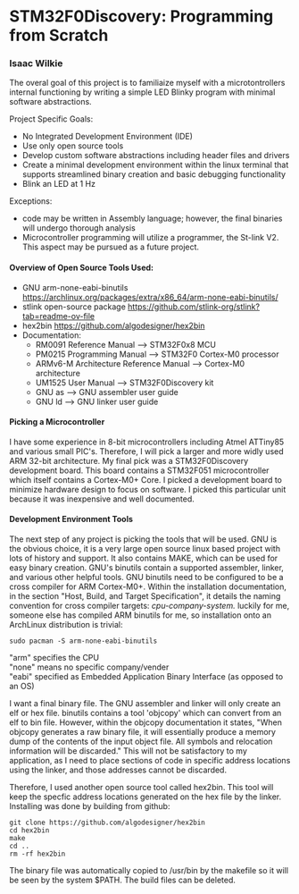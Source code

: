# STM32F0Discovery: Programming from Scratch
### Isaac Wilkie

The overal goal of this project is to familiaize myself with a microtontrollers internal functioning by writing a simple LED Blinky program with minimal software abstractions.

Project Specific Goals: 
- No Integrated Development Environment (IDE)
- Use only open source tools
- Develop custom software abstractions including header files and drivers
- Create a minimal development environment within the linux terminal that supports streamlined binary creation and basic debugging functionality
- Blink an LED at 1 Hz
  
Exceptions: 
- code may be written in Assembly language; however, the final binaries will undergo thorough analysis
- Microcontroller programming will utilize a programmer, the St-link V2. This aspect may be pursued as a future project.

#### Overview of Open Source Tools Used: 
- GNU arm-none-eabi-binutils                https://archlinux.org/packages/extra/x86_64/arm-none-eabi-binutils/
- stlink open-source package                https://github.com/stlink-org/stlink?tab=readme-ov-file
- hex2bin                                   https://github.com/algodesigner/hex2bin
- Documentation: 
    * RM0091 Reference Manual               --> STM32F0x8 MCU
    * PM0215 Programming Manual             --> STM32F0 Cortex-M0 processor
    * ARMv6-M Architecture Reference Manual --> Cortex-M0 architecture  
    * UM1525 User Manual                    --> STM32F0Discovery kit 
    * GNU as                                --> GNU assembler user guide
    * GNU ld                                --> GNU linker user guide

#### Picking a Microcontroller

I have some experience in 8-bit microcontrollers including Atmel ATTiny85 and various small PIC's. Therefore, I will pick a larger and more widly used ARM 32-bit architecture. My final pick was a STM32F0Discovery development board. This board contains a STM32F051 microcontroller which itself contains a Cortex-M0+ Core. I picked a development board to minimize hardware design to focus on software. I picked this particular unit because it was inexpensive and well documented. 

#### Development Environment Tools

The next step of any project is picking the tools that will be used.
GNU is the obvious choice, it is a very large open source linux based project with lots of history and support. It also contains MAKE, which can be used for easy binary creation.
GNU's binutils contain a supported assembler, linker, and various other helpful tools.
GNU binutils need to be configured to be a cross compiler for ARM Cortex-M0+. Within the installation documentation, in the section "Host, Build, and Target Specification", it details the naming convention for cross compiler targets: _cpu-company-system._ luckily for me, someone else has compiled ARM binutils for me, so installation onto an ArchLinux distribution is trivial: 
```
sudo pacman -S arm-none-eabi-binutils
```
"arm" specifies the CPU <br>
"none" means no specific company/vender <br>
"eabi" specified as Embedded Application Binary Interface (as opposed to an OS) <br>

I want a final binary file. The GNU assembler and linker will only create an elf or hex file. binutils contains a tool 'objcopy' which can convert from an elf to bin file. However, within the objcopy documentation it states, "When objcopy generates a raw binary file, it will essentially produce a memory dump of the contents of the input object file. All symbols and relocation information will be discarded." This will not be satisfactory to my application, as I need to place sections of code in specific address locations using the linker, and those addresses cannot be discarded. 

Therefore, I used another open source tool called hex2bin. This tool will keep the specfic address locations generated on the hex file by the linker. Installing was done by building from github: 
```
git clone https://github.com/algodesigner/hex2bin
cd hex2bin
make
cd ..
rm -rf hex2bin
```
The binary file was automatically copied to /usr/bin by the makefile so it will be seen by the system $PATH. The build files can be deleted. 





